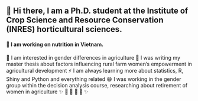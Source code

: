 
## 👋 Hi there, I am a Ph.D. student at the Institute of Crop Science and Resource Conservation (INRES) horticultural sciences. 
####   🔭 I am working on nutrition in Vietnam.
   🚜 I am interested in gender differences in agriculture
   🌱 I was writing my master thesis about factors influencing rural farm women’s empowerment in agricultural development 
   ⚡ I am always learning more about statistics, R, Shiny and Python and everything related
   😄 I was working in the gender group within the decision analysis course, 
      researching about retirement of women in agriculture 
   ✨ 🚜 🚜 🚜 🚜  ✨

<!--
**AlexandraKrause/AlexandraKrause** is a ✨ _special_ ✨ repository because its `README.md` (this file) appears on your GitHub profile.

Here are some ideas to get you started:


- 👯 I’m looking to collaborate on ...
- 🤔 I’m looking for help with ...
- 💬 Ask me about ...
- 📫 How to reach me: ...
- 😄 Pronouns: ...
- ⚡ Fun fact: ...
-->
